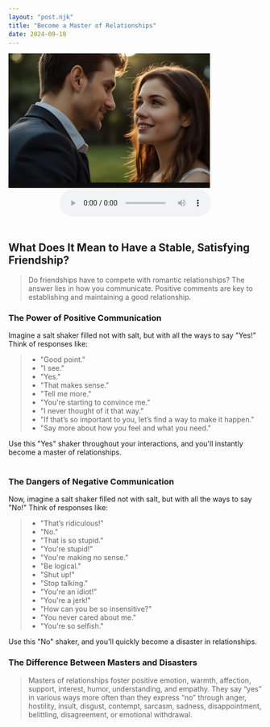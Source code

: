 ```yaml
---
layout: "post.njk"
title: "Become a Master of Relationships"
date: 2024-09-10
---
```


   <img src="/assets/images/a-loving-couple2.jpg" alt="a young couple are lovingly gazing into each others eyes." width="400" class="centered">

  <center><audio controls><source src="/assets/audio/master-relationships.mp3"/>" type="audio/mpeg">Your browser does not support the audio element.</audio></br></br></center>

## What Does It Mean to Have a Stable, Satisfying Friendship?
> Do friendships have to compete with romantic relationships? The answer lies in how you communicate. Positive comments are key to establishing and maintaining a good relationship.  

### The Power of Positive Communication  

Imagine a salt shaker filled not with salt, but with all the ways to say "Yes!" Think of responses like:  
>- "Good point."  
>- "I see."  
>- "Yes."  
>- "That makes sense."  
>- "Tell me more."  
>- "You're starting to convince me."  
>- "I never thought of it that way."  
>- "If that’s so important to you, let’s find a way to make it happen."  
>- "Say more about how you feel and what you need."

Use this "Yes" shaker throughout your interactions, and you'll instantly become a master of relationships.  
</br>

### The Dangers of Negative Communication

Now, imagine a salt shaker filled not with salt, but with all the ways to say "No!" Think of responses like:
>- "That’s ridiculous!"  
>- "No."  
>- "That is so stupid."  
>- "You're stupid!"  
>- "You're making no sense."  
>- "Be logical."  
>- "Shut up!"  
>- "Stop talking."  
>- "You're an idiot!"  
>- "You're a jerk!"  
>- "How can you be so insensitive?"
>- "You never cared about me."
>- "You're so selfish."

Use this "No" shaker, and you'll quickly become a disaster in relationships.

### The Difference Between Masters and Disasters

> Masters of relationships foster positive emotion, warmth, affection, support, interest, humor, understanding, and empathy. They say “yes” in various ways more often than they express “no” through anger, hostility, insult, disgust, contempt, sarcasm, sadness, disappointment, belittling, disagreement, or emotional withdrawal.